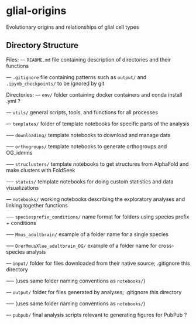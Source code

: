 # glial-origins
Evolutionary origins and relationships of glial cell types

## Directory Structure

Files:
–– `README.md` file containing description of directories and their functions

–– `.gitignore` file containing patterns such as `output/` and `.ipynb_checkpoints/` to be ignored by git

Directories:
–– `env/` folder containing docker containers and conda install .yml ?

–– `utils/` general scripts, tools, and functions for all processes

–– `templates/` folder of template notebooks for specific parts of the analysis

––– `downloading/` template notebooks to download and manage data

––– `orthogroups/`  template notebooks to generate orthogroups and OG_idmms

––– `struclusters/`  template notebooks to get structures from AlphaFold and make clusters with FoldSeek

––– `statvis/` template notebooks for doing custom statistics and data visualizations

–– `notebooks/` working notebooks describing the exploratory analyses and linking together functions

––– `speciesprefix_conditions/`  name format for folders using species prefix + conditions

––– `Mmus_adultbrain/`  example of a folder name for a single species

––– `DrerMmusXlae_adultbrain_OG/`  example of a folder name for cross-species analysis

–– `input/`  folder for files downloaded from their native source; .gitignore this directory

––– (uses same folder naming conventions as `notebooks/`)

–– `output/`  folder for files generated by analyses; .gitignore this directory

––– (uses same folder naming conventions as `notebooks/`)

–– `pubpub/` final analysis scripts relevant to generating figures for PubPub ?
